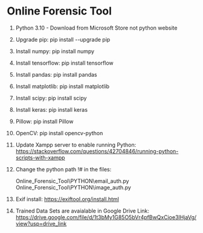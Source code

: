 # Online Forensic Tool

1. Python 3.10 - Download from Microsoft Store not python website

2. Upgrade pip:
            pip install --upgrade pip

3. Install numpy:
            pip install numpy

4. Install tensorflow:
            pip install tensorflow

5. Install pandas:
            pip install pandas

6. Install matplotlib:
            pip install matplotlib

7. Install scipy:
            pip install scipy

8. Install keras:
            pip install keras

9. Pillow: 
            pip install Pillow

10. OpenCV:
            pip install opencv-python

11. Update Xampp server to enable running Python:
    https://stackoverflow.com/questions/42704846/running-python-scripts-with-xampp

12. Change the python path !# in the files:

    Online_Forensic_Tool\PYTHON\email_auth.py
    Online_Forensic_Tool\PYTHON\image_auth.py

13. Exif install:
    https://exiftool.org/install.html

14. Trained Data Sets are avaialable in Google Drive Link: 
    https://drive.google.com/file/d/1t3bMy1G85O5bVr4pfBwQxCioe3IHjaVg/view?usp=drive_link
